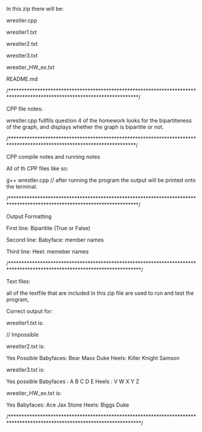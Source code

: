 In this zip there will be:

wrestler.cpp

wrestler1.txt

wrestler2.txt

wrestler3.txt

wrestler_HW_ex.txt

README.md

/*************************************************************************************************************************/

CPP file notes:

wrestler.cpp fullfils question 4 of the homework looks for the bipartiteness of the graph, 
and displays whether the graph is bipartite or not.

/************************************************************************************************************************/

CPP compile notes and running notes

All of th CPP files like so:

g++ wrestler.cpp // after running the program the output will be printed onto the terminal.

/*************************************************************************************************************************/

Output Formatting

First line: Biparitite (True or False)

Second line: Babyface: member names

Third line: Heel: memeber names

/**************************************************************************************************************************/

Text files:

all of the textfile that are included in this zip file are used to run and test the program, 

Correct output for:

wrestler1.txt is:

// Impossible

wrestler2.txt is:

Yes Possible
Babyfaces: Bear Maxx Duke
Heels: Killer Knight Samson

wrestler3.txt is:

Yes possible
Babyfaces :  A   B   C   D   E
Heels :  V   W   X   Y   Z

wrestler_HW_ex.txt is:

Yes
Babyfaces: Ace Jax Stone
Heels: Biggs Duke


/**************************************************************************************************************************/
